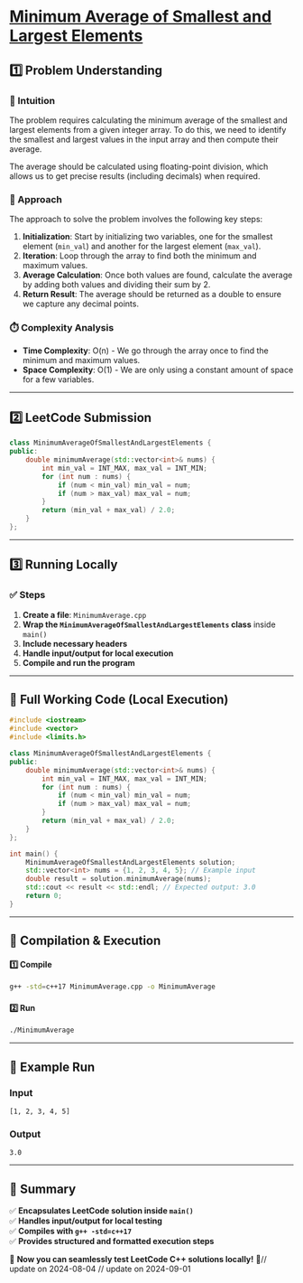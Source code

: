 # **[Minimum Average of Smallest and Largest Elements](https://leetcode.com/problems/minimum-average-of-smallest-and-largest-elements/description/)**  

## **1️⃣ Problem Understanding**  
### **📌 Intuition**  
The problem requires calculating the minimum average of the smallest and largest elements from a given integer array. To do this, we need to identify the smallest and largest values in the input array and then compute their average. 

The average should be calculated using floating-point division, which allows us to get precise results (including decimals) when required. 

### **🚀 Approach**  
The approach to solve the problem involves the following key steps:
1. **Initialization**: Start by initializing two variables, one for the smallest element (`min_val`) and another for the largest element (`max_val`).
2. **Iteration**: Loop through the array to find both the minimum and maximum values.
3. **Average Calculation**: Once both values are found, calculate the average by adding both values and dividing their sum by 2. 
4. **Return Result**: The average should be returned as a double to ensure we capture any decimal points.

### **⏱️ Complexity Analysis**  
- **Time Complexity**: O(n) - We go through the array once to find the minimum and maximum values.
- **Space Complexity**: O(1) - We are only using a constant amount of space for a few variables.

---  

## **2️⃣ LeetCode Submission**  
```cpp
class MinimumAverageOfSmallestAndLargestElements {
public:
    double minimumAverage(std::vector<int>& nums) {
        int min_val = INT_MAX, max_val = INT_MIN;
        for (int num : nums) {
            if (num < min_val) min_val = num;
            if (num > max_val) max_val = num;
        }
        return (min_val + max_val) / 2.0;
    }
};
```  

---  

## **3️⃣ Running Locally**  
### **✅ Steps**  
1. **Create a file**: `MinimumAverage.cpp`  
2. **Wrap the `MinimumAverageOfSmallestAndLargestElements` class** inside `main()`  
3. **Include necessary headers**  
4. **Handle input/output for local execution**  
5. **Compile and run the program**  

---  

## **📝 Full Working Code (Local Execution)**  
```cpp
#include <iostream>
#include <vector>
#include <limits.h>

class MinimumAverageOfSmallestAndLargestElements {
public:
    double minimumAverage(std::vector<int>& nums) {
        int min_val = INT_MAX, max_val = INT_MIN;
        for (int num : nums) {
            if (num < min_val) min_val = num;
            if (num > max_val) max_val = num;
        }
        return (min_val + max_val) / 2.0;
    }
};

int main() {
    MinimumAverageOfSmallestAndLargestElements solution;
    std::vector<int> nums = {1, 2, 3, 4, 5}; // Example input
    double result = solution.minimumAverage(nums);
    std::cout << result << std::endl; // Expected output: 3.0
    return 0;
}
```  

---  

## **🔧 Compilation & Execution**  
#### **1️⃣ Compile**  
```bash
g++ -std=c++17 MinimumAverage.cpp -o MinimumAverage
```  

#### **2️⃣ Run**  
```bash
./MinimumAverage
```  

---  

## **🎯 Example Run**  
### **Input**  
```
[1, 2, 3, 4, 5]
```  
### **Output**  
```
3.0
```  

---  

## **📌 Summary**  
✅ **Encapsulates LeetCode solution inside `main()`**  
✅ **Handles input/output for local testing**  
✅ **Compiles with `g++ -std=c++17`**  
✅ **Provides structured and formatted execution steps**  

🚀 **Now you can seamlessly test LeetCode C++ solutions locally!** 🚀// update on 2024-08-04
// update on 2024-09-01
